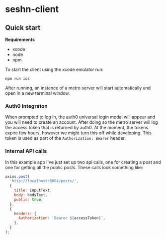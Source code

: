 # seshn-client

## Quick start

**Requirements**

- xcode
- node
- npm

To start the client using the xcode emulator run:

```shell
npm run ios
```

After running, an instance of a metro server will start automatically and
open in a new terminal window.

### Auth0 Integraton

When prompted to log in, the auth0 universal login modal will appear and
you will need to create an account. After doing so the metro server will log
the access token that is returned by auth0. At the moment, the tokens expire
few hours, however we might turn this off while developing. This token is used as part of the `Authorization: Bearer` header.

### Internal API calls

In this example app I've just set up two api calls, one for creating a post and
one for getting all the public posts. These calls look something like:

```javascript
axios.post(
  'http://localhost:5004/posts/',
  {
    title: inputText,
    body: bodyText,
    public: true,
  },
  {
    headers: {
      Authorization: `Bearer ${accessToken}`,
    },
  }
);
```
